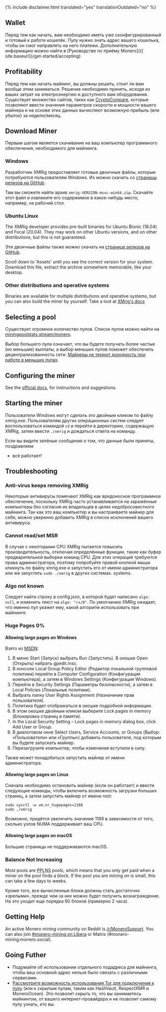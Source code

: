 {% include disclaimer.html translated="yes" translationOutdated="no" %}

## Wallet

Перед тем как начать, вам необходимо иметь уже сконфигурированный и готовый
к работе кошелёк. Пулу нужно знать адрес вашего кошелька, чтобы он смог
направлять на него платежи. Дополнительную информацию можно найти в
[Руководстве по приёму Monero]({{ site.baseurl}}/get-started/accepting)

## Profitability

Перед тем как начать майнинг, вы должны решить, стоит ли вам вообще этим
заниматься. Решение необходимо принять, исходя из ваших затрат на
электроэнергию и доступного вам оборудования. Существует множество сайтов,
таких как
[CryptoCompare](https://www.cryptocompare.com/mining/calculator/xmr),
которые позволяют ввести значения параметров скорости и мощности вашего
майнера и на основе этих данных вычисляют возможную прибыль (или убыток) за
неделю/месяц.

## Download Miner

Первым шагом является скачивание на ваш компьютер программного обеспечения,
необходимого для майнинга.

### Windows

Разработчик XMRig предоставляет готовые двоичные файлы, которые потребуются
пользователям Windows. Их можно скачать со [страницы релизов на
GitHub](https://github.com/xmrig/xmrig/releases/latest).

Там вы сможете найти архив `xmrig-VERSION-msvc-win64.zip`. Скачайте этот
файл и извлеките его содержимое в какое-нибудь место, например, на рабочий
стол.

### Ubuntu Linux

The XMRig developer provides pre-built binaries for Ubuntu Bionic (18.04)
and Focal (20.04). They may work on other Ubuntu versions, and on other
distributions, but this is not guaranteed.

Эти двоичные файлы также можно скачать на [странице релизов на
GitHub](https://github.com/xmrig/xmrig/releases/latest).

Scroll down to 'Assets' until you see the correct version for your
system. Download this file, extract the archive somewhere memorable, like
your desktop.

### Other distributions and operative systems

Binaries are available for multiple distributions and operative systems, but
you can also build the miner by yourself. Take a loot at [XMrig's
docs](https://xmrig.com/docs/miner)

## Selecting a pool

Существует огромное количество пулов. Список пулов можно найти на
[miningpoolstats.stream/monero](https://miningpoolstats.stream/monero).

Выбор большего пула означает, что вы будете получать более частые (но
меньшие) выплаты, а выбор меньших пулов поможет обеспечить
децентрализованность сети. [Майнеры не теряют доходность при работе в
меньших пулах](https://redd.it/g6uh2l).

## Configuring the miner

See the [official docs](https://xmrig.com/docs/miner/config), for
instructions and suggestions.

## Starting the miner

Пользователи Windows могут сделать это двойным кликом по файлу
xmrig.exe. Пользователям других операционных систем следует воспользоваться
командой `cd` и перейти в директорию, содержащую XMRig, затем ввести
`./xmrig` и дождаться ответа на команду.

Если вы видите зелёные сообщения о том, что данные были приняты, поздравляем
- всё работает!

## Troubleshooting

### Anti-virus keeps removing XMRig

Некоторые антивирусы помечают XMRig как вредоносное программное обеспечение,
поскольку XMRig часто устанавливается на заражённые компьютеры без согласия
их владельцев в целях недобросовестного майнинга. Так как это ваш компьютер
и вы настраиваете майнер для себя, можно уверенно добавить XMRig в список
исключений вашего антивируса.

### Cannot read/set MSR

В случае с некоторыми CPU XMRig пытается повысить производительность,
отключая определённые функции, такие как буфер предварительной выборки
команд CPU. Для этих операций требуются права администратора, поэтому
попробуйте правой кнопкой мыши кликнуть по файлу xmrig.exe и запустить его
от имени администратора или же запустить `sudo ./xmrig` в других системах.
systems.

### Algo not known

Следует найти строку в config.json, в которой будет написано `algo: null`, и
изменить текст на `algo: "rx/0"`. По умолчанию XMRig ожидает, что именно пул
укажет ему, какой алгоритм использовать при майнинге.

### Huge Pages 0%

#### Allowing large pages on Windows

Взято из
[MSDN](https://docs.microsoft.com/en-us/sql/database-engine/configure-windows/enable-the-lock-pages-in-memory-option-windows?view=sql-server-ver15):

1. В меню Start (Запуск) выбрать Run (Запустить). В окошке Open (Открыть)
   набрать gpedit.msc.
2. В консоли Local Group Policy Editor (Редактор локальной групповой
   политики) перейти в Computer Configuration (Конфигурация компьютера), а
   затем в Windows Settings (Конфигурация Windows).
3. Перейти в Security Settings (Параметры безопасности), а затем в Local
   Policies (Локальные политики).
4. Выбрать папку User Rights Assignment (Назначение прав пользователя).
5. Политика будет отображаться в окошке подробной информации.
6. В этом окошке двойным кликом выберите Lock pages in memory (Блокировка
   страниц в памяти).
7. In the Local Security Setting – Lock pages in memory dialog box, click
   Add User or Group.
8. В диалоговом окне Select Users, Service Accounts, or Groups (Выбор:
   «Пользователи» или «Группы») добавить пользователя, под которым вы будете
   запускать майнер.
9. Перезагрузите компьютер, чтобы изменения вступили в силу.

Также может понадобиться запустить майнер от имени администратора.

#### Allowing large pages on Linux

Сначала необходимо остановить майнер (если он работает) и ввести следующие
команды, чтобы включить возможность загрузки больших страниц, а затем
запустить майнер от имени root:

	sudo sysctl -w vm.nr_hugepages=1168
	sudo ./xmrig

Возможно, придётся увеличить значение 1168 в зависимости от того, сколько
узлов NUMA поддерживает ваш CPU.

#### Allowing large pages on macOS

Большие страницы не поддерживаются macOS.

### Balance Not Increasing

Most pools are <abbr title="Pay Per Last N Shares">PPLNS</abbr> pools,
which means that you only get paid when a miner on the pool finds a
block. If the pool you are mining on is small, this can take a few
days to weeks.

Кроме того, все вычисленные блоки должны стать достаточно «зрелыми», прежде
чем за них можно будет получить вознаграждение. На это уходит еще порядка 60
блоков (примерно 2 часа).

## Getting Help

An active Monero mining community on Reddit is
[/r/MoneroSupport](https://www.reddit.com/r/MoneroSupport/). You can also
join [#monero-mining on
Libera](https://web.libera.chat/?channel=#monero-mining) or Matrix
(#monero-mining:monero.social).

## Going Futher

* Подумайте об использовании отдельного подадреса для майнинга, чтобы ваш
  основной адрес нельзя было связать с различными сервисами.
* [Рассмотрите возможность использования Tor для подключения к
  пулу](https://xmrig.com/docs/miner/tor) (или к скрытым пулам, таким как
  HashVault, RespectXMR и MoneroOcean). Это позволит скрыть то, что вы
  занимаетесь майнингом, от вашего интернет-провайдера и не позволит самому
  пулу узнать, кто вы.
